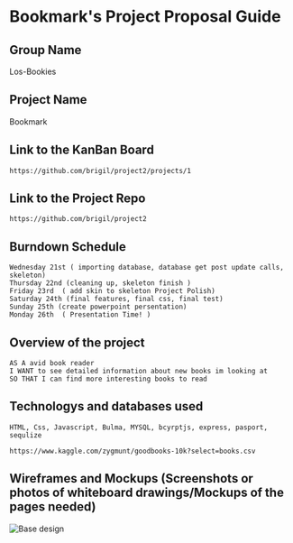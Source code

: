 #  Bookmark's Project Proposal Guide

## Group Name

  Los-Bookies
## Project Name  
  Bookmark
  
## Link to the KanBan Board
```https://github.com/brigil/project2/projects/1```

## Link to the Project Repo
```https://github.com/brigil/project2```

## Burndown Schedule 
``` Tuesday 20th ( Plan, Design, Research )
Wednesday 21st ( importing database, database get post update calls, skeleton)
Thursday 22nd (cleaning up, skeleton finish )
Friday 23rd  ( add skin to skeleton Project Polish)
Saturday 24th (final features, final css, final test)
Sunday 25th (create powerpoint persentation)
Monday 26th  ( Presentation Time! ) 
```

## Overview of the project
```
AS A avid book reader
I WANT to see detailed information about new books im looking at
SO THAT I can find more interesting books to read
```
## Technologys and databases used

``` Technologys used
HTML, Css, Javascript, Bulma, MYSQL, bcyrptjs, express, pasport, sequlize
```

``` Databases used
https://www.kaggle.com/zygmunt/goodbooks-10k?select=books.csv 
```

## Wireframes and Mockups (Screenshots or photos of whiteboard drawings/Mockups of the pages needed)

![Base design](https://user-images.githubusercontent.com/70404735/97122712-58aa6b80-16fe-11eb-9665-d375227c67ee.png)

